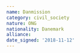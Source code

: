 ```yaml
---
name: Danmission
category: civil_society
nature: ONG
nationality: Danemark
alliance: 
date_signed: '2018-11-12'
---
```

    